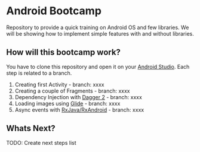 # Android Bootcamp
Repository to provide a quick training on Android OS and few libraries.
We will be showing how to implement simple features with and without libraries.
 
## How will this bootcamp work?
You have to clone this repository and open it on your [Android Studio](http://developer.android.com/sdk/index.html).
Each step is related to a branch.

1. Creating first Activity -  branch: xxxx
2. Creating a couple of Fragments -  branch: xxxx
3. Dependency Injection with [Dagger 2](http://google.github.io/dagger/) -  branch: xxxx
4. Loading images using [Glide](https://github.com/bumptech/glide) -  branch: xxxx
5. Async events with [RxJava/RxAndroid](https://github.com/ReactiveX/RxAndroid) -  branch: xxxx

## Whats Next?
TODO: Create next steps list